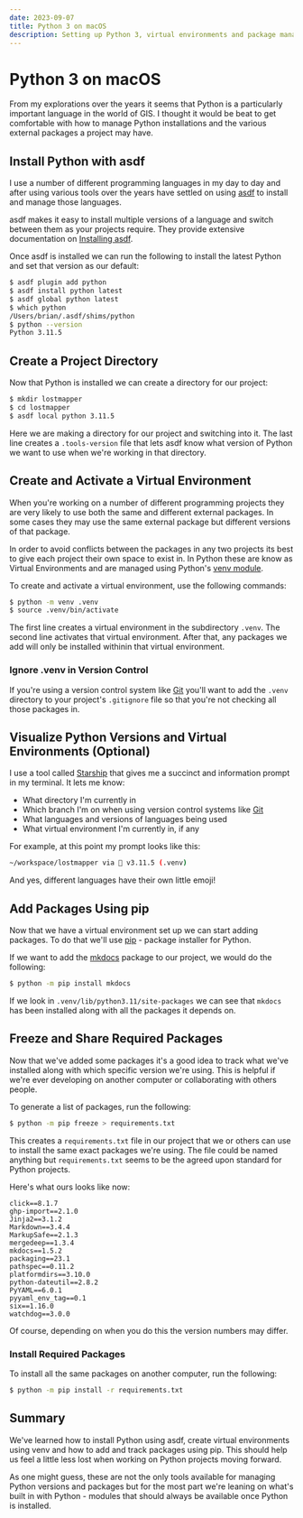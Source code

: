 ```yaml
---
date: 2023-09-07
title: Python 3 on macOS
description: Setting up Python 3, virtual environments and package management on macOS
---
```


# Python 3 on macOS

From my explorations over the years it seems that Python is a particularly important language in the world of GIS. I thought it would be beat to get comfortable with how to manage Python installations and the various external packages a project may have.

<!-- more -->

## Install Python with asdf

I use a number of different programming languages in my day to day and after using various tools over the years have settled on using [asdf](https://asdf-vm.com) to install and manage those languages.

asdf makes it easy to install multiple versions of a language and switch between them as your projects require. They provide extensive documentation on [Installing asdf](https://asdf-vm.com/guide/getting-started.html).

Once asdf is installed we can run the following to install the latest Python and set that version as our default:

```bash
$ asdf plugin add python
$ asdf install python latest
$ asdf global python latest
$ which python
/Users/brian/.asdf/shims/python
$ python --version
Python 3.11.5
```

## Create a Project Directory

Now that Python is installed we can create a directory for our project:

```bash
$ mkdir lostmapper
$ cd lostmapper
$ asdf local python 3.11.5
```

Here we are making a directory for our project and switching into it. The last line creates a `.tools-version` file that lets asdf know what version of Python we want to use when we're working in that directory.

## Create and Activate a Virtual Environment

When you're working on a number of different programming projects they are very likely to use both the same and different external packages. In some cases they may use the same external package but different versions of that package.

In order to avoid conflicts between the packages in any two projects its best to give each project their own space to exist in. In Python these are know as Virtual Environments and are managed using Python's [venv module](https://docs.python.org/3/library/venv.html).

To create and activate a virtual environment, use the following commands:

```bash
$ python -m venv .venv
$ source .venv/bin/activate
```

The first line creates a virtual environment in the subdirectory `.venv`. The second line activates that virtual environment. After that, any packages we add will only be installed withinin that virtual environment.

### Ignore .venv in Version Control

If you're using a version control system like [Git](https://git-scm.com) you'll want to add the `.venv` directory to your project's `.gitignore` file so that you're not checking all those packages in.

## Visualize Python Versions and Virtual Environments (Optional)

I use a tool called [Starship](https://starship.rs) that gives me a succinct and information prompt in my terminal. It lets me know:

- What directory I'm currently in
- Which branch I'm on when using version control systems like [Git](https://git-scm.com)
- What languages and versions of languages being used
- What virtual environment I'm currently in, if any

For example, at this point my prompt looks like this:

```bash
~/workspace/lostmapper via 🐍 v3.11.5 (.venv)
```

And yes, different languages have their own little emoji!

## Add Packages Using pip

Now that we have a virtual environment set up we can start adding packages. To do that we'll use [pip](https://pip.pypa.io/) - package installer for Python.

If we want to add the [mkdocs]() package to our project, we would do the following:

```bash
$ python -m pip install mkdocs
```

If we look in `.venv/lib/python3.11/site-packages` we can see that `mkdocs` has been installed along with all the packages it depends on.

## Freeze and Share Required Packages

Now that we've added some packages it's a good idea to track what we've installed along with which specific version we're using. This is helpful if we're ever developing on another computer or collaborating with others people.

To generate a list of packages, run the following:

```bash
$ python -m pip freeze > requirements.txt
```

This creates a `requirements.txt` file in our project that we or others can use to install the same exact packages we're using. The file could be named anything but `requirements.txt` seems to be the agreed upon standard for Python projects.

Here's what ours looks like now:

```text
click==8.1.7
ghp-import==2.1.0
Jinja2==3.1.2
Markdown==3.4.4
MarkupSafe==2.1.3
mergedeep==1.3.4
mkdocs==1.5.2
packaging==23.1
pathspec==0.11.2
platformdirs==3.10.0
python-dateutil==2.8.2
PyYAML==6.0.1
pyyaml_env_tag==0.1
six==1.16.0
watchdog==3.0.0
```

Of course, depending on when you do this the version numbers may differ.

### Install Required Packages

To install all the same packages on another computer, run the following:

```bash
$ python -m pip install -r requirements.txt
```

## Summary

We've learned how to install Python using asdf, create virtual environments using venv and how to add and track packages using pip. This should help us feel a little less lost when working on Python projects moving forward.

As one might guess, these are not the only tools available for managing Python versions and packages but for the most part we're leaning on what's built in with Python - modules that should always be available once Python is installed.
